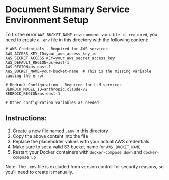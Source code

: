 # Document Summary Service Environment Setup

To fix the error `AWS_BUCKET_NAME environment variable is required`, you need to create a `.env` file in this directory with the following content:

```
# AWS Credentials - Required for AWS services
AWS_ACCESS_KEY_ID=your_aws_access_key_id
AWS_SECRET_ACCESS_KEY=your_aws_secret_access_key
AWS_DEFAULT_REGION=us-east-1
AWS_REGION=us-east-1
AWS_BUCKET_NAME=your-bucket-name  # This is the missing variable causing the error

# Bedrock Configuration - Required for LLM services
BEDROCK_MODEL_ID=anthropic.claude-v2
BEDROCK_REGION=us-east-1

# Other configuration variables as needed
```

## Instructions:

1. Create a new file named `.env` in this directory
2. Copy the above content into the file
3. Replace the placeholder values with your actual AWS credentials
4. Make sure to set a valid S3 bucket name for `AWS_BUCKET_NAME`
5. Restart your Docker containers with `docker-compose down` and `docker-compose up`

Note: The `.env` file is excluded from version control for security reasons, so you'll need to create it manually.
